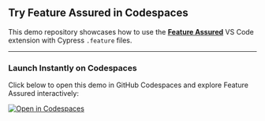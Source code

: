 ## Try Feature Assured in Codespaces

This demo repository showcases how to use the [**Feature Assured**](https://github.com/YassineOuhadi/feature-assured) VS Code extension with Cypress `.feature` files.

---

### Launch Instantly on Codespaces

Click below to open this demo in GitHub Codespaces and explore Feature Assured interactively:

<p>
  <a href="https://github.com/codespaces/new?repo=YassineOuhadi/feature-assured-demo">
    <img src="https://github.com/codespaces/badge.svg" alt="Open in Codespaces" />
  </a>
</p>